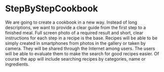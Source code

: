 StepByStepCookbook
==================
We are going to create a cookbook in a new way. Instead of long descriptions, we want to provide a clear guide from the first step to a finished meal. Full screen photo of a required result and short, clear instructions for each step in a recipe is the base. Recipes will be able to be simply created in smartphones from photos in the gallery or taken by camera. They will be shared through the Internet among users. The users will be able to evaluate them to make the search for good recipes easier.
Of course the app will include searching recipes by categories, name or ingredients.
